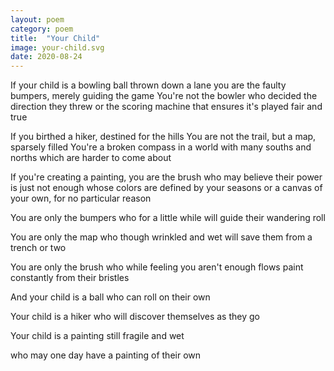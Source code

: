 ```yaml
---
layout: poem
category: poem
title:  "Your Child"
image: your-child.svg
date: 2020-08-24
---
```


If your child is a bowling ball thrown down a lane
you are the faulty bumpers, merely guiding the game
You're not the bowler who decided the direction they threw
or the scoring machine that ensures it's played fair and true

If you birthed a hiker, destined for the hills
You are not the trail, but a map, sparsely filled
You're a broken compass in a world with many souths
and norths which are harder to come about

If you're creating a painting, you are the brush
who may believe their power is just not enough
whose colors are defined by your seasons
or a canvas of your own, for no particular reason

You are only the bumpers
who for a little while
will guide their wandering roll

You are only the map
who though wrinkled and wet
will save them from a trench or two

You are only the brush
who while feeling you aren't enough
flows paint constantly from their bristles

And your child is a ball
who can roll on their own

Your child is a hiker
who will discover themselves as they go

Your child is a painting
still fragile and wet

who may one day have
a painting of their own
